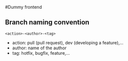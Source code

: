 #Dummy frontend 

## Branch naming convention

    <action>-<author>-<tag>

- action: pull (pull request), dev (developing a feature),...
- author: name of the author
- tag: hotfix, bugfix, feature,...